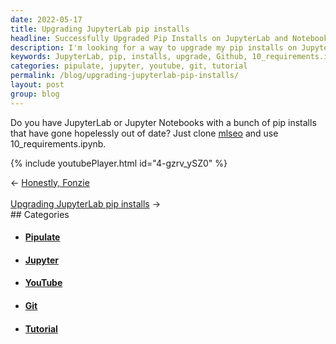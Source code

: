 ```yaml
---
date: 2022-05-17
title: Upgrading JupyterLab pip installs
headline: Successfully Upgraded Pip Installs on JupyterLab and Notebooks!
description: I'm looking for a way to upgrade my pip installs on JupyterLab and Jupyter Notebooks. I found a solution! I cloned mlseo from Github and used 10_requirements.ipynb. To learn more, I watched a video tutorial on YouTube. Check out my blog post to get the full scoop.
keywords: JupyterLab, pip, installs, upgrade, Github, 10_requirements.ipynb, video, tutorial, YouTube, May 17th, 2022, mlseo, clone
categories: pipulate, jupyter, youtube, git, tutorial
permalink: /blog/upgrading-jupyterlab-pip-installs/
layout: post
group: blog
---
```



Do you have JupyterLab or Jupyter Notebooks with a bunch of pip installs that
have gone hopelessly out of date? Just clone
[mlseo](https://github.com/miklevin/mlseo/) and use 10_requirements.ipynb.

{% include youtubePlayer.html id="4-gzrv_ySZ0" %}


<div class="arrow-links"><div class="post-nav-prev"><span class="arrow">&larr;&nbsp;</span><a href="/blog/honestly-fonzie/">Honestly, Fonzie</a></div> &nbsp; <div class="post-nav-next"><a href="/blog/upgrading-jupyterlab-pip-installs/">Upgrading JupyterLab pip installs</a><span class="arrow">&nbsp;&rarr;</span></div></div>
## Categories

<ul>
<li><h4><a href='/pipulate/'>Pipulate</a></h4></li>
<li><h4><a href='/jupyter/'>Jupyter</a></h4></li>
<li><h4><a href='/youtube/'>YouTube</a></h4></li>
<li><h4><a href='/git/'>Git</a></h4></li>
<li><h4><a href='/tutorial/'>Tutorial</a></h4></li></ul>